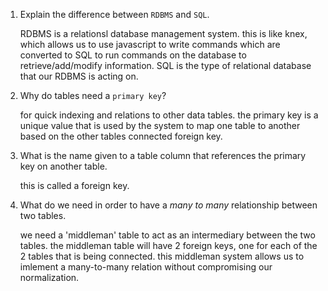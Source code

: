 1. Explain the difference between `RDBMS` and `SQL`.

    RDBMS is a relationsl database management system.  this is like knex, which allows us to use javascript to write commands which are converted to SQL to run commands on the database to retrieve/add/modify information.
    SQL is the type of relational database that our RDBMS is acting on.

1. Why do tables need a `primary key`?

    for quick indexing and relations to other data tables.  the primary key is a unique value that is used by the system to map one table to another based on the other tables connected foreign key.

1. What is the name given to a table column that references the primary key on another table.

    this is called a foreign key.

1. What do we need in order to have a _many to many_ relationship between two tables.

    we need a 'middleman' table to act as an intermediary between the two tables.  the middleman table will have 2 foreign keys, one for each of the 2 tables that is being connected.  this middleman system allows us to imlement a many-to-many relation without compromising our normalization.